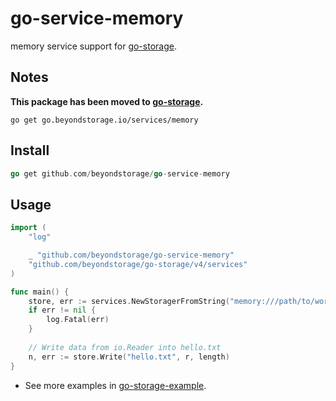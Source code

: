 # go-service-memory

memory service support for [go-storage](https://github.com/beyondstorage/go-storage).

## Notes

**This package has been moved to [go-storage](https://github.com/beyondstorage/go-storage/tree/master/services/memory).**

```shell
go get go.beyondstorage.io/services/memory
```

## Install

```go
go get github.com/beyondstorage/go-service-memory
```

## Usage

```go
import (
	"log"

	_ "github.com/beyondstorage/go-service-memory"
	"github.com/beyondstorage/go-storage/v4/services"
)

func main() {
	store, err := services.NewStoragerFromString("memory:///path/to/workdir")
	if err != nil {
		log.Fatal(err)
	}
	
	// Write data from io.Reader into hello.txt
	n, err := store.Write("hello.txt", r, length)
}
```

- See more examples in [go-storage-example](https://github.com/beyondstorage/go-storage-example).
